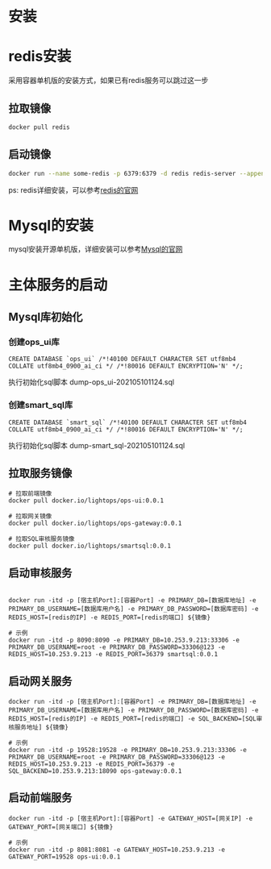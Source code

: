 # 安装

# redis安装

采用容器单机版的安装方式，如果已有redis服务可以跳过这一步

## 拉取镜像

```bash
docker pull redis
```

## 启动镜像

```bash
docker run --name some-redis -p 6379:6379 -d redis redis-server --appendonly yes
```

ps: redis详细安装，可以参考[redis的官网](https://hub.docker.com/_/redis/)

# Mysql的安装

mysql安装开源单机版，详细安装可以参考[Mysql的官网](https://www.mysql.com/)


# 主体服务的启动

## Mysql库初始化

### 创建ops_ui库
```
CREATE DATABASE `ops_ui` /*!40100 DEFAULT CHARACTER SET utf8mb4 COLLATE utf8mb4_0900_ai_ci */ /*!80016 DEFAULT ENCRYPTION='N' */;
```
执行初始化sql脚本 dump-ops_ui-202105101124.sql

### 创建smart_sql库

```
CREATE DATABASE `smart_sql` /*!40100 DEFAULT CHARACTER SET utf8mb4 COLLATE utf8mb4_0900_ai_ci */ /*!80016 DEFAULT ENCRYPTION='N' */;

```
执行初始化sql脚本 dump-smart_sql-202105101124.sql

## 拉取服务镜像

```
# 拉取前端镜像
docker pull docker.io/lightops/ops-ui:0.0.1

# 拉取网关镜像
docker pull docker.io/lightops/ops-gateway:0.0.1

# 拉取SQL审核服务镜像
docker pull docker.io/lightops/smartsql:0.0.1
```

## 启动审核服务

```

docker run -itd -p [宿主机Port]:[容器Port] -e PRIMARY_DB=[数据库地址] -e PRIMARY_DB_USERNAME=[数据库用户名] -e PRIMARY_DB_PASSWORD=[数据库密码] -e REDIS_HOST=[redis的IP] -e REDIS_PORT=[redis的端口] ${镜像} 

# 示例
docker run -itd -p 8090:8090 -e PRIMARY_DB=10.253.9.213:33306 -e PRIMARY_DB_USERNAME=root -e PRIMARY_DB_PASSWORD=33306@123 -e REDIS_HOST=10.253.9.213 -e REDIS_PORT=36379 smartsql:0.0.1
```


## 启动网关服务

```
docker run -itd -p [宿主机Port]:[容器Port] -e PRIMARY_DB=[数据库地址] -e PRIMARY_DB_USERNAME=[数据库用户名] -e PRIMARY_DB_PASSWORD=[数据库密码] -e REDIS_HOST=[redis的IP] -e REDIS_PORT=[redis的端口] -e SQL_BACKEND=[SQL审核服务地址] ${镜像} 

# 示例
docker run -itd -p 19528:19528 -e PRIMARY_DB=10.253.9.213:33306 -e PRIMARY_DB_USERNAME=root -e PRIMARY_DB_PASSWORD=33306@123 -e REDIS_HOST=10.253.9.213 -e REDIS_PORT=36379 -e SQL_BACKEND=10.253.9.213:18090 ops-gateway:0.0.1

```

## 启动前端服务

```
docker run -itd -p [宿主机Port]:[容器Port] -e GATEWAY_HOST=[网关IP] -e GATEWAY_PORT=[网关端口] ${镜像} 

# 示例
docker run -itd -p 8081:8081 -e GATEWAY_HOST=10.253.9.213 -e GATEWAY_PORT=19528 ops-ui:0.0.1
```

